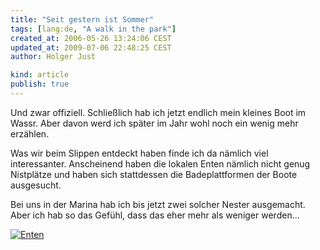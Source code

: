```yaml
---
title: "Seit gestern ist Sommer"
tags: [lang:de, "A walk in the park"]
created_at: 2006-05-26 13:24:06 CEST
updated_at: 2009-07-06 22:48:25 CEST
author: Holger Just

kind: article
publish: true
---
```


Und zwar offiziell. Schließlich hab ich jetzt endlich mein kleines Boot im Wassr. Aber davon werd ich später im Jahr wohl noch ein wenig mehr erzählen.

Was wir beim Slippen entdeckt haben finde ich da nämlich viel interessanter. Anscheinend haben die lokalen Enten nämlich nicht genug Nistplätze und haben sich stattdessen die Badeplattformen der Boote ausgesucht.

Bei uns in der Marina hab ich bis jetzt zwei solcher Nester ausgemacht. Aber ich hab so das Gefühl, dass das eher mehr als weniger werden...

<a href="http://www.flickr.com/photos/meine-erde/153547842/"><img src="http://static.flickr.com/62/153547842_6cd295be71.jpg" alt="Enten" title="Litzen bauen sich ein Nest auf einer Badeplatform" class="center"/></a>
